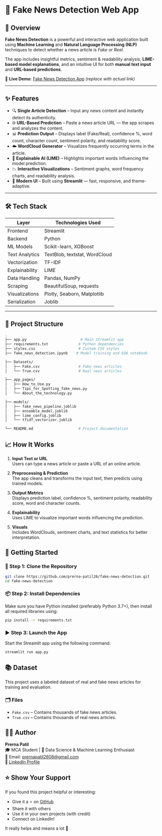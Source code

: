 # 📰 Fake News Detection Web App

## 🚀 Overview

**Fake News Detection** is a powerful and interactive web application built using **Machine Learning** and **Natural Language Processing (NLP)** techniques to detect whether a news article is *Fake* or *Real*.

The app includes insightful metrics, sentiment & readability analysis, **LIME-based model explanations**, and an intuitive UI for both **manual text input** and **URL-based predictions**.

🔗 **Live Demo**: [Fake News Detection App](#) *(replace with actual link)*

---

## ✨ Features

- 🔍 **Single Article Detection** – Input any news content and instantly detect its authenticity.
- 🌐 **URL-Based Prediction** – Paste a news article URL — the app scrapes and analyzes the content.
- 📊 **Prediction Output** – Displays label (Fake/Real), confidence %, word count, character count, sentiment polarity, and readability score.
- ☁️ **WordCloud Generator** – Visualizes frequently occurring terms in the article.
- 🧠 **Explainable AI (LIME)** – Highlights important words influencing the model prediction.
- 📉 **Interactive Visualizations** – Sentiment graphs, word frequency charts, and readability analysis.
- 🎨 **Modern UI** – Built using **Streamlit** — fast, responsive, and theme-adaptive.

---

## 🛠 Tech Stack

| Layer      | Technologies Used |
|------------|-------------------|
| Frontend   | Streamlit         |
| Backend    | Python            |
| ML Models  | Scikit-learn, XGBoost |
| Text Analytics | TextBlob, textstat, WordCloud |
| Vectorization | TF-IDF         |
| Explainability | LIME          |
| Data Handling | Pandas, NumPy  |
| Scraping   | BeautifulSoup, requests |
| Visualizations | Plotly, Seaborn, Matplotlib |
| Serialization | Joblib         |

---

## 📂 Project Structure

```bash
.
├── app.py                         # Main Streamlit app
├── requirements.txt              # Python dependencies
├── styles.css                    # Custom CSS styles
├── fake_news_detection.ipynb    # Model training and EDA notebook

├── Datasets/
│   ├── Fake.csv                  # Fake news articles
│   └── True.csv                  # Real news articles

├── app_pages/
│   ├── How_to_Use.py
│   ├── Tips_for_Spotting_fake_news.py
│   └── About_the_technology.py

├── models/
│   ├── fake_news_pipeline.joblib
│   ├── ensemble_model.joblib
│   ├── lime_config.joblib
│   └── tfidf_vectorizer.joblib

└── README.md                     # Project documentation


```


## 📈 How It Works

1. **Input Text or URL**  
   Users can type a news article or paste a URL of an online article.

2. **Preprocessing & Prediction**  
   The app cleans and transforms the input text, then predicts using trained models.

3. **Output Metrics**  
   Displays prediction label, confidence %, sentiment polarity, readability score, word and character counts.

4. **Explainability**  
   Uses LIME to visualize important words influencing the prediction.

5. **Visuals**  
   Includes WordClouds, sentiment charts, and text statistics for better interpretation.



## 🏁 Getting Started

### 🔧 Step 1: Clone the Repository

```bash
git clone https://github.com/prerna-patil26/fake-news-detection.git
cd fake-news-detection


```

### 📦 Step 2: Install Dependencies

Make sure you have Python installed (preferably Python 3.7+), then install all required libraries using:

```bash
pip install -r requirements.txt

```

### ▶️ Step 3: Launch the App

Start the Streamlit app using the following command:

```bash
streamlit run app.py

```

## 📚 Dataset

This project uses a labeled dataset of real and fake news articles for training and evaluation.

### 🗂 Files

- `Fake.csv` – Contains thousands of fake news articles.
- `True.csv` – Contains thousands of real news articles.



## 👩‍💻 Author

**Prerna Patil**  
🎓 MCA Student | 🤖 Data Science & Machine Learning Enthusiast  
📧 Email: [prernapatil2608@gmail.com](mailto:prernapatil2608@gmail.com)  
🔗 [LinkedIn Profile](#) <!-- Replace with your actual LinkedIn profile link -->

## ⭐ Show Your Support

If you found this project helpful or interesting:

- Give it a ⭐ on [GitHub](https://github.com/prerna-patil26/fake-news-detection)  
- Share it with others  
- Use it in your own projects (with credit)  
- Connect on LinkedIn!

It really helps and means a lot 🙌





